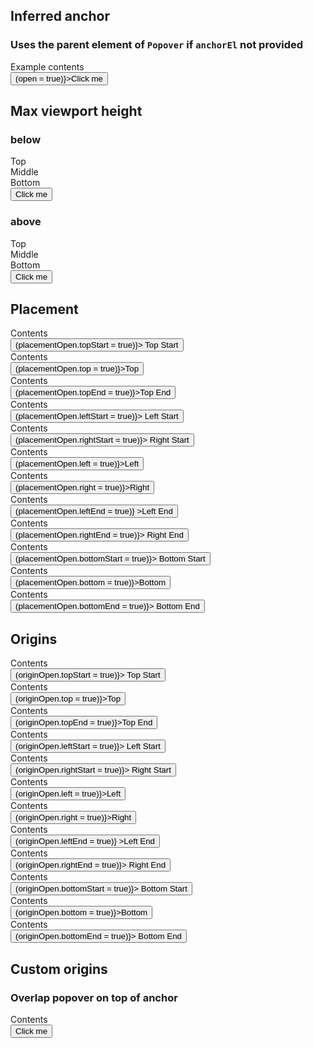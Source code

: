 <script lang="ts">
  import Button from '$lib/components/Button.svelte';
  import Preview from '$lib/components/Preview.svelte';
  import Popover from '$lib/components/Popover.svelte';
  import Toggle from '$lib/components/Toggle.svelte';

  let open = false;

  let placementOpen = {
    topStart: false,
    top: false,
    topEnd: false,
    leftStart: false,
    rightStart: false,
    left: false,
    right: false,
    leftEnd: false,
    rightEnd: false,
    bottomStart: false,
    bottom: false,
    bottomEnd: false,
  };

  let originOpen = {
    topStart: false,
    top: false,
    topEnd: false,
    leftStart: false,
    rightStart: false,
    left: false,
    right: false,
    leftEnd: false,
    rightEnd: false,
    bottomStart: false,
    bottom: false,
    bottomEnd: false,
  };
</script>

## Inferred anchor

### Uses the parent element of `Popover` if `anchorEl` not provided

<Preview>
  <div class="inline-block">
    <Popover bind:open>
      <div class="p-2 bg-white border shadow">Example contents</div>
    </Popover>
    <Button on:click={() => (open = true)}>Click me</Button>
  </div>
</Preview>

## Max viewport height

### below

<Preview>
  <Toggle let:on={open} let:toggle>
    <div class="inline-block">
      <Popover {open} on:close={toggle} maxViewportHeight class="bg-white border shadow">
        <div class="p-2 h-[80vh] grid grid-rows-[auto,1fr,auto] items-center">
          <div>Top</div>
          <div>Middle</div>
          <div>Bottom</div>
        </div>
      </Popover>
      <Button on:click={toggle}>Click me</Button>
    </div>
  </Toggle>
</Preview>

### above

<Preview>
  <Toggle let:on={open} let:toggle>
    <div class="inline-block">
      <Popover {open} placement="top" on:close={toggle} maxViewportHeight class="bg-white border shadow">
        <div class="p-2 h-[80vh] grid grid-rows-[auto,1fr,auto] items-center">
          <div>Top</div>
          <div>Middle</div>
          <div>Bottom</div>
        </div>
      </Popover>
      <Button on:click={toggle}>Click me</Button>
    </div>
  </Toggle>
</Preview>

## Placement

<Preview>
  <div class="mx-20">
    <div class="grid grid-cols-5">
      <div class="text-right col-start-2">
        <div class="inline-block">
          <Popover bind:open={placementOpen.topStart} placement="top-start">
            <div class="px-4 py-8 bg-white border shadow">Contents</div>
          </Popover>
          <Button on:click={() => (placementOpen.topStart = true)}>
            Top Start
          </Button>
        </div>
      </div>
      <div class="text-center col-start-3">
        <div class="inline-block">
          <Popover bind:open={placementOpen.top} placement="top">
            <div class="px-4 py-8 bg-white border shadow">Contents</div>
          </Popover>
          <Button on:click={() => (placementOpen.top = true)}>Top</Button>
        </div>
      </div>
      <div class="text-left col-start-4">
        <div class="inline-block">
          <Popover bind:open={placementOpen.topEnd} placement="top-end">
            <div class="px-4 py-8 bg-white border shadow">Contents</div>
          </Popover>
          <Button on:click={() => (placementOpen.topEnd = true)}>Top End</Button>
        </div>
      </div>
      <div class="text-right col-start-1">
        <div class="inline-block">
          <Popover bind:open={placementOpen.leftStart} placement="left-start">
            <div class="px-4 py-8 bg-white border shadow">Contents</div>
          </Popover>
          <Button on:click={() => (placementOpen.leftStart = true)}>
            Left Start
          </Button>
        </div>
      </div>
      <div class="text-left col-start-5">
        <div class="inline-block">
          <Popover bind:open={placementOpen.rightStart} placement="right-start">
            <div class="px-4 py-8 bg-white border shadow">Contents</div>
          </Popover>
          <Button on:click={() => (placementOpen.rightStart = true)}>
            Right Start
          </Button>
        </div>
      </div>
      <div class="text-right col-start-1">
        <div class="inline-block">
          <Popover bind:open={placementOpen.left} placement="left">
            <div class="px-4 py-8 bg-white border shadow">Contents</div>
          </Popover>
          <Button on:click={() => (placementOpen.left = true)}>Left</Button>
        </div>
      </div>
      <div class="text-left col-start-5">
        <div class="inline-block">
          <Popover bind:open={placementOpen.right} placement="right">
            <div class="px-4 py-8 bg-white border shadow">Contents</div>
          </Popover>
          <Button on:click={() => (placementOpen.right = true)}>Right</Button>
        </div>
      </div>
      <div class="text-right col-start-1">
        <div class="inline-block">
          <Popover bind:open={placementOpen.leftEnd} placement="left-end">
            <div class="px-4 py-8 bg-white border shadow">Contents</div>
          </Popover>
          <Button on:click={() => (placementOpen.leftEnd = true)}
            >Left End</Button
          >
        </div>
      </div>
      <div class="text-left col-start-5">
        <div class="inline-block">
          <Popover bind:open={placementOpen.rightEnd} placement="right-end">
            <div class="px-4 py-8 bg-white border shadow">Contents</div>
          </Popover>
          <Button on:click={() => (placementOpen.rightEnd = true)}>
            Right End
          </Button>
        </div>
      </div>
      <div class="text-right col-start-2">
        <div class="inline-block">
          <Popover
            bind:open={placementOpen.bottomStart}
            placement="bottom-start"
          >
            <div class="px-4 py-8 bg-white border shadow">Contents</div>
          </Popover>
          <Button on:click={() => (placementOpen.bottomStart = true)}>
            Bottom Start
          </Button>
        </div>
      </div>
      <div class="text-center col-start-3">
        <div class="inline-block">
          <Popover bind:open={placementOpen.bottom} placement="bottom">
            <div class="px-4 py-8 bg-white border shadow">Contents</div>
          </Popover>
          <Button on:click={() => (placementOpen.bottom = true)}>Bottom</Button>
        </div>
      </div>
      <div class="text-left col-start-4">
        <div class="inline-block">
          <Popover bind:open={placementOpen.bottomEnd} placement="bottom-end">
            <div class="px-4 py-8 bg-white border shadow">Contents</div>
          </Popover>
          <Button on:click={() => (placementOpen.bottomEnd = true)}>
            Bottom End
          </Button>
        </div>
      </div>
    </div>
  </div>
</Preview>

## Origins

<Preview>
  <div class="mx-20">
    <div class="grid grid-cols-5">
      <div class="text-right col-start-2">
        <div class="inline-block">
          <Popover
            bind:open={originOpen.topStart}
            anchorOrigin={{ vertical: 'top', horizontal: 'left' }}
            popoverOrigin={{ vertical: 'bottom', horizontal: 'left' }}
          >
            <div class="px-4 py-8 bg-white border shadow">Contents</div>
          </Popover>
          <Button on:click={() => (originOpen.topStart = true)}>
            Top Start
          </Button>
        </div>
      </div>
      <div class="text-center col-start-3">
        <div class="inline-block">
          <Popover
            bind:open={originOpen.top}
            anchorOrigin={{ vertical: 'top', horizontal: 'center' }}
            popoverOrigin={{ vertical: 'bottom', horizontal: 'center' }}
          >
            <div class="px-4 py-8 bg-white border shadow">Contents</div>
          </Popover>
          <Button on:click={() => (originOpen.top = true)}>Top</Button>
        </div>
      </div>
      <div class="text-left col-start-4">
        <div class="inline-block">
          <Popover
            bind:open={originOpen.topEnd}
            anchorOrigin={{ vertical: 'top', horizontal: 'right' }}
            popoverOrigin={{ vertical: 'bottom', horizontal: 'right' }}
          >
            <div class="px-4 py-8 bg-white border shadow">Contents</div>
          </Popover>
          <Button on:click={() => (originOpen.topEnd = true)}>Top End</Button>
        </div>
      </div>
      <div class="text-right col-start-1">
        <div class="inline-block">
          <Popover
            bind:open={originOpen.leftStart}
            anchorOrigin={{ vertical: 'top', horizontal: 'left' }}
            popoverOrigin={{ vertical: 'top', horizontal: 'right' }}
          >
            <div class="px-4 py-8 bg-white border shadow">Contents</div>
          </Popover>
          <Button on:click={() => (originOpen.leftStart = true)}>
            Left Start
          </Button>
        </div>
      </div>
      <div class="text-left col-start-5">
        <div class="inline-block">
          <Popover
            bind:open={originOpen.rightStart}
            anchorOrigin={{ vertical: 'top', horizontal: 'right' }}
            popoverOrigin={{ vertical: 'top', horizontal: 'left' }}
          >
            <div class="px-4 py-8 bg-white border shadow">Contents</div>
          </Popover>
          <Button on:click={() => (originOpen.rightStart = true)}>
            Right Start
          </Button>
        </div>
      </div>
      <div class="text-right col-start-1">
        <div class="inline-block">
          <Popover
            bind:open={originOpen.left}
            anchorOrigin={{ vertical: 'center', horizontal: 'left' }}
            popoverOrigin={{ vertical: 'center', horizontal: 'right' }}
          >
            <div class="px-4 py-8 bg-white border shadow">Contents</div>
          </Popover>
          <Button on:click={() => (originOpen.left = true)}>Left</Button>
        </div>
      </div>
      <div class="text-left col-start-5">
        <div class="inline-block">
          <Popover
            bind:open={originOpen.right}
            anchorOrigin={{ vertical: 'center', horizontal: 'right' }}
            popoverOrigin={{ vertical: 'center', horizontal: 'left' }}
          >
            <div class="px-4 py-8 bg-white border shadow">Contents</div>
          </Popover>
          <Button on:click={() => (originOpen.right = true)}>Right</Button>
        </div>
      </div>
      <div class="text-right col-start-1">
        <div class="inline-block">
          <Popover
            bind:open={originOpen.leftEnd}
            anchorOrigin={{ vertical: 'bottom', horizontal: 'left' }}
            popoverOrigin={{ vertical: 'bottom', horizontal: 'right' }}
          >
            <div class="px-4 py-8 bg-white border shadow">Contents</div>
          </Popover>
          <Button on:click={() => (originOpen.leftEnd = true)}
            >Left End</Button
          >
        </div>
      </div>
      <div class="text-left col-start-5">
        <div class="inline-block">
          <Popover
            bind:open={originOpen.rightEnd}
            anchorOrigin={{ vertical: 'bottom', horizontal: 'right' }}
            popoverOrigin={{ vertical: 'bottom', horizontal: 'left' }}
          >
            <div class="px-4 py-8 bg-white border shadow">Contents</div>
          </Popover>
          <Button on:click={() => (originOpen.rightEnd = true)}>
            Right End
          </Button>
        </div>
      </div>
      <div class="text-right col-start-2">
        <div class="inline-block">
          <Popover
            bind:open={originOpen.bottomStart}
            anchorOrigin={{ vertical: 'bottom', horizontal: 'left' }}
            popoverOrigin={{ vertical: 'top', horizontal: 'left' }}
          >
            <div class="px-4 py-8 bg-white border shadow">Contents</div>
          </Popover>
          <Button on:click={() => (originOpen.bottomStart = true)}>
            Bottom Start
          </Button>
        </div>
      </div>
      <div class="text-center col-start-3">
        <div class="inline-block">
          <Popover
            bind:open={originOpen.bottom}
            anchorOrigin={{ vertical: 'bottom', horizontal: 'center' }}
            popoverOrigin={{ vertical: 'top', horizontal: 'center' }}
          >
            <div class="px-4 py-8 bg-white border shadow">Contents</div>
          </Popover>
          <Button on:click={() => (originOpen.bottom = true)}>Bottom</Button>
        </div>
      </div>
      <div class="text-left col-start-4">
        <div class="inline-block">
          <Popover
            bind:open={originOpen.bottomEnd}
            anchorOrigin={{ vertical: 'bottom', horizontal: 'right' }}
            popoverOrigin={{ vertical: 'top', horizontal: 'right' }}
          >
            <div class="px-4 py-8 bg-white border shadow">Contents</div>
          </Popover>
          <Button on:click={() => (originOpen.bottomEnd = true)}>
            Bottom End
          </Button>
        </div>
      </div>
    </div>
  </div>
</Preview>

## Custom origins

### Overlap popover on top of anchor

<Preview>
  <Toggle let:on={open} let:toggle>
    <div class="inline-block">
      <Popover
        {open}
        on:close={toggle}
        anchorOrigin={{ vertical: 'top', horizontal: 'left' }}
        popoverOrigin={{ vertical: 'top', horizontal: 'left' }}
      >
        <div class="px-8 py-8 bg-white border shadow">Contents</div>
      </Popover>
      <Button on:click={toggle}>Click me</Button>
    </div>
  </Toggle>
</Preview>
